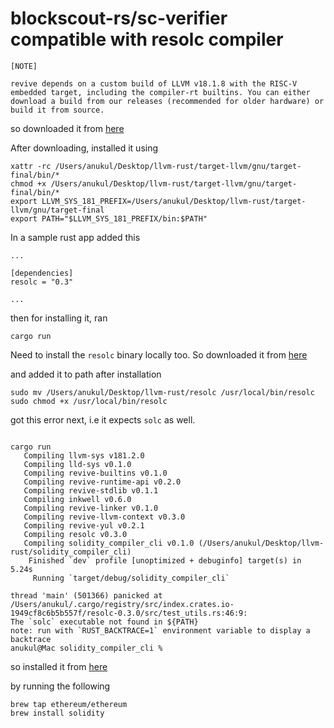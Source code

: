 # blockscout-rs/sc-verifier compatible with resolc compiler

```
[NOTE]

revive depends on a custom build of LLVM v18.1.8 with the RISC-V embedded target, including the compiler-rt builtins. You can either download a build from our releases (recommended for older hardware) or build it from source.
```
so downloaded it from [here](https://github.com/paritytech/revive/releases?q=LLVM+binaries+release&expanded=true)

After downloading, installed it using

```
xattr -rc /Users/anukul/Desktop/llvm-rust/target-llvm/gnu/target-final/bin/*
chmod +x /Users/anukul/Desktop/llvm-rust/target-llvm/gnu/target-final/bin/*
export LLVM_SYS_181_PREFIX=/Users/anukul/Desktop/llvm-rust/target-llvm/gnu/target-final
export PATH="$LLVM_SYS_181_PREFIX/bin:$PATH"
```

In a sample rust app added this

```
...

[dependencies]
resolc = "0.3"

...

```

then for installing it, ran

```
cargo run
```

Need to install the `resolc` binary locally too. So downloaded it from [here](https://github.com/paritytech/revive/releases)

and added it to path after installation

```
sudo mv /Users/anukul/Desktop/llvm-rust/resolc /usr/local/bin/resolc
sudo chmod +x /usr/local/bin/resolc
```

got this error next, i.e it expects `solc` as well.

```

cargo run
   Compiling llvm-sys v181.2.0
   Compiling lld-sys v0.1.0
   Compiling revive-builtins v0.1.0
   Compiling revive-runtime-api v0.2.0
   Compiling revive-stdlib v0.1.1
   Compiling inkwell v0.6.0
   Compiling revive-linker v0.1.0
   Compiling revive-llvm-context v0.3.0
   Compiling revive-yul v0.2.1
   Compiling resolc v0.3.0
   Compiling solidity_compiler_cli v0.1.0 (/Users/anukul/Desktop/llvm-rust/solidity_compiler_cli)
    Finished `dev` profile [unoptimized + debuginfo] target(s) in 5.24s
     Running `target/debug/solidity_compiler_cli`

thread 'main' (501366) panicked at /Users/anukul/.cargo/registry/src/index.crates.io-1949cf8c6b5b557f/resolc-0.3.0/src/test_utils.rs:46:9:
The `solc` executable not found in ${PATH}
note: run with `RUST_BACKTRACE=1` environment variable to display a backtrace
anukul@Mac solidity_compiler_cli %

```

so installed it from [here](https://docs.soliditylang.org/en/latest/installing-solidity.html)

by running the following

```
brew tap ethereum/ethereum
brew install solidity
```
